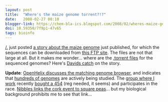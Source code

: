 ```yaml
---
layout: post
title:  "Where's the maize genome torrent?!?"
date:   2008-02-27 00:10
blogger-link: https://chem-bla-ics.blogspot.com/2008/02/wheres-maize-genome-torrent.html
doi: 10.59350/7f9p1-47v65
tags: bioinfo
---
```


[/.](http://slashdot.org/) just posted [a story about the maize genome](http://science.slashdot.org/science/08/02/26/1938210.shtml)
just published, for which the sequences can be downloaded from [this FTP site](http://ftp.maizesequence.org/20080107/). The files
are not that large at all. But it makes me wonder... where are the [.torrent files](http://en.wikipedia.org/wiki/BitTorrent_%28protocol%29)
for the sequenced genomes? Here's [Davids catch](http://politigenomics.blogspot.com/2008/02/your-people-call-it-corn.html) on the story.

**Update**: [OpenHelix discusses the matching genome browser](http://www.openhelix.com/blog/?p=165), and indicates that
[hundreds of genomes](http://www.openhelix.com/blog/?p=182) are actively being studied. The
[group where I work](http://appliedbioinformatics.wur.nl/index.php?option=com_frontpage&Itemid=1) recently
[bought a 454](http://www.genomeweb.com/issues/news/143543-1.html) (reg needed, it seems) and participates in the race.
[Nibbles links the cork event to square peas](http://agro.biodiver.se/2008/02/nibbles-peas/)...
but my biological background prohibits me to see that link...
